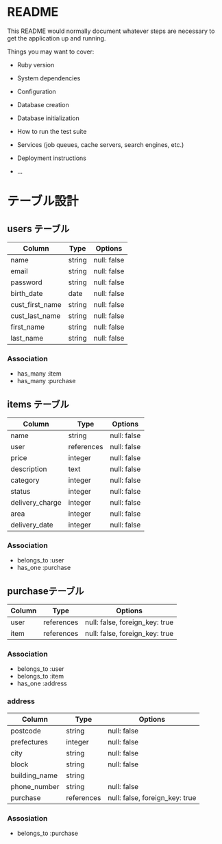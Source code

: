 # README

This README would normally document whatever steps are necessary to get the
application up and running.

Things you may want to cover:

* Ruby version

* System dependencies

* Configuration

* Database creation

* Database initialization

* How to run the test suite

* Services (job queues, cache servers, search engines, etc.)

* Deployment instructions

* ...

# テーブル設計

## users テーブル


| Column          | Type   | Options     |
| --------        | ------ | ----------- |
| name            | string | null: false |
| email           | string | null: false |
| password        | string | null: false |
| birth_date      | date   | null: false |
| cust_first_name | string | null: false |
| cust_last_name  | string | null: false |
| first_name      | string | null: false |
| last_name       | string | null: false |


### Association
- has_many :item
- has_many :purchase

## items テーブル

| Column          | Type       | Options     |
| ------          | ------     | ----------- |
| name            | string     | null: false |
| user            | references | null: false |
| price           | integer    | null: false |
| description     | text       | null: false |
| category        | integer    | null: false |
| status          | integer    | null: false |
| delivery_charge | integer    | null: false |
| area            | integer    | null: false |
| delivery_date   | integer    | null: false |


### Association

- belongs_to :user
- has_one :purchase

## purchaseテーブル

| Column        | Type       | Options                        |
| ------        | ---------- | ------------------------------ |
| user          | references | null: false, foreign_key: true |    
| item          | references | null: false, foreign_key: true |                   

### Association

- belongs_to :user
- belongs_to :item
- has_one    :address

### address

| Column        | Type       | Options                        |
| ------        | ---------- | ------------------------------ |
| postcode      | string     | null: false                    |
| prefectures   | integer    | null: false                    |
| city          | string     | null: false                    |
| block         | string     | null: false                    |
| building_name | string     |                                |
| phone_number  | string     | null: false                    |
| purchase      | references | null: false, foreign_key: true |

### Assosiation

- belongs_to :purchase






